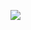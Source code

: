 [![](https://travis-ci.org/slim-curve/curve-fitter.svg?branch=master)](https://travis-ci.org/slim-curve/curve-fitter)

